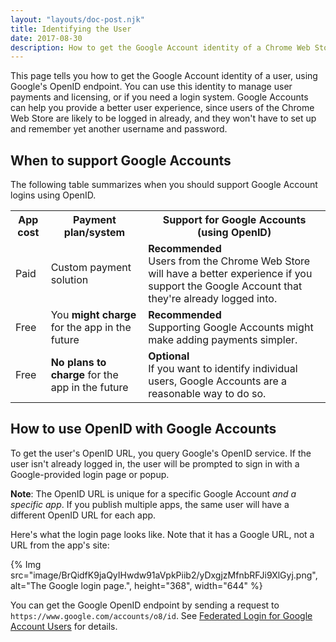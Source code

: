 ```yaml
---
layout: "layouts/doc-post.njk"
title: Identifying the User
date: 2017-08-30
description: How to get the Google Account identity of a Chrome Web Store user.
---
```


This page tells you how to get the Google Account identity of a user, using Google's OpenID
endpoint. You can use this identity to manage user payments and licensing, or if you need a
login system. Google Accounts can help you provide a better user experience, since users of the
Chrome Web Store are likely to be logged in already, and they won't have to set up and remember yet
another username and password.

## When to support Google Accounts

The following table summarizes when you should support Google Account logins using OpenID.

<table>
  <tbody>
    <tr>
      <th>App cost</th>
      <th>Payment plan/system</th>
      <th>Support for Google Accounts (using OpenID)</th>
    </tr>
    <tr>
      <td>Paid</td>
      <td>Custom payment solution</td>
      <td>
	<b>Recommended</b>
	<br>Users from the Chrome Web Store will have a better experience if you support the Google Account that they're already logged into.
      </td>
    </tr>
    <tr>
      <td>Free</td>
      <td>You <b>might charge</b> for the app in the future</td>
      <td>
	<b>Recommended</b>
	<br>Supporting Google Accounts might make adding payments simpler.
      </td>
    </tr>
    <tr>
      <td>Free</td>
      <td><b>No plans to charge</b> for the app in the future</td>
      <td>
	<b>Optional
	</b>
	<br>If you want to identify individual users, Google Accounts are a reasonable way to do so.
      </td>
    </tr>
  </tbody>
</table>

## How to use OpenID with Google Accounts

To get the user's OpenID URL, you query Google's OpenID service. If the user isn't already logged
in, the user will be prompted to sign in with a Google-provided login page or popup.

<div class="aside aside--note"><b>Note</b>: The OpenID URL is unique for a specific Google Account <em>and a specific app</em>. If you publish multiple apps, the same user will have a different OpenID URL for each app.</div>

Here's what the login page looks like. Note that it has a Google URL, not a URL from the app's site:

{% Img src="image/BrQidfK9jaQyIHwdw91aVpkPiib2/yDxgjzMfnbRFJi9XlGyj.png", 
       alt="The Google login page.", height="368", width="644" %}

You can get the Google OpenID endpoint by sending a request
to `https://www.google.com/accounts/o8/id`. See [Federated Login for Google Account Users][5] for
details.


[1]: https://developers.google.com/appengine/docs/java/users/overview
[2]: https://developers.google.com/appengine/docs/python/users/overview
[3]: /docs/webstore/get_started
[4]:
  http://src.chromium.org/viewvc/chrome/trunk/src/chrome/common/extensions/docs/examples/apps/hello-java/HelloLicenseServlet.java
[5]: https://developers.google.com/accounts/docs/OpenID
[6]: https://developers.google.com/accounts/docs/OpenID#Parameters
[7]: http://code.google.com/p/openid4java/
[8]: http://code.google.com/p/google-app-engine-django-openid/
[9]: http://gitorious.org/lightopenid
[10]: http://rubyforge.org/projects/ruby-openid/
[11]: http://github.com/josh/rack-openid
[12]: http://www.janrain.com/openid-enabled
[13]: http://openid.net/developers/libraries/
[14]: /docs/webstore/authentication
[15]: https://developers.google.com/accounts/docs/OpenID
[16]: https://developers.google.com/appengine/articles/openid
[17]: /docs/webstore/check_for_payment
[18]: /docs/webstore/images
